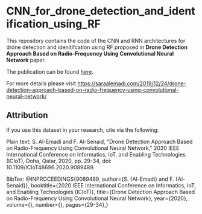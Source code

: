 # CNN_for_drone_detection_and_identification_using_RF

This repository contains the code of the CNN and RNN architectures for drone detection and idenitifcation using RF proposed in **Drone Detection Approach Based on Radio-Frequency Using Convolutional Neural Network** paper. 

The publication can be found [here](https://ieeexplore.ieee.org/document/9089489).

For more details please visit https://saraalemadi.com/2019/12/24/drone-detection-approach-based-on-radio-frequency-using-convolutional-neural-network/

## Attribution ##
If you use this dataset in your research, cite via the following:

Plain text:
S. Al-Emadi and F. Al-Senaid, "Drone Detection Approach Based on Radio-Frequency Using Convolutional Neural Network," 2020 IEEE International Conference on Informatics, IoT, and Enabling Technologies (ICIoT), Doha, Qatar, 2020, pp. 29-34, doi: 10.1109/ICIoT48696.2020.9089489.

BibTex:
@INPROCEEDINGS{9089489,  author={S. {Al-Emadi} and F. {Al-Senaid}},  booktitle={2020 IEEE International Conference on Informatics, IoT, and Enabling Technologies (ICIoT)},   title={Drone Detection Approach Based on Radio-Frequency Using Convolutional Neural Network},   year={2020},  volume={},  number={},  pages={29-34},}
